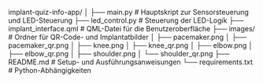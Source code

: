 implant-quiz-info-app/
│
├── main.py              # Hauptskript zur Sensorsteuerung und LED-Steuerung
├── led_control.py        # Steuerung der LED-Logik
├── implant_interface.qml # QML-Datei für die Benutzeroberfläche
├── images/              # Ordner für QR-Code- und Implantatbilder
│   ├── pacemaker.png
│   ├── pacemaker_qr.png
│   ├── knee.png
│   ├── knee_qr.png
│   ├── elbow.png
│   ├── elbow_qr.png
│   ├── shoulder.png
│   └── shoulder_qr.png
├── README.md             # Setup- und Ausführungsanweisungen
└── requirements.txt      # Python-Abhängigkeiten
